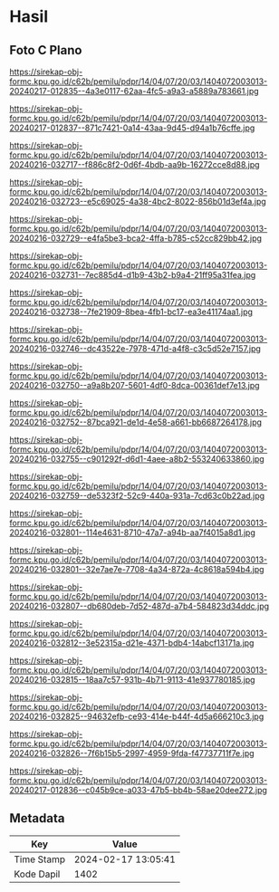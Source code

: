 # Hasil

## Foto C Plano

https://sirekap-obj-formc.kpu.go.id/c62b/pemilu/pdpr/14/04/07/20/03/1404072003013-20240217-012835--4a3e0117-62aa-4fc5-a9a3-a5889a783661.jpg

https://sirekap-obj-formc.kpu.go.id/c62b/pemilu/pdpr/14/04/07/20/03/1404072003013-20240217-012837--871c7421-0a14-43aa-9d45-d94a1b76cffe.jpg

https://sirekap-obj-formc.kpu.go.id/c62b/pemilu/pdpr/14/04/07/20/03/1404072003013-20240216-032717--f886c8f2-0d6f-4bdb-aa9b-16272cce8d88.jpg

https://sirekap-obj-formc.kpu.go.id/c62b/pemilu/pdpr/14/04/07/20/03/1404072003013-20240216-032723--e5c69025-4a38-4bc2-8022-856b01d3ef4a.jpg

https://sirekap-obj-formc.kpu.go.id/c62b/pemilu/pdpr/14/04/07/20/03/1404072003013-20240216-032729--e4fa5be3-bca2-4ffa-b785-c52cc829bb42.jpg

https://sirekap-obj-formc.kpu.go.id/c62b/pemilu/pdpr/14/04/07/20/03/1404072003013-20240216-032731--7ec885d4-d1b9-43b2-b9a4-21ff95a31fea.jpg

https://sirekap-obj-formc.kpu.go.id/c62b/pemilu/pdpr/14/04/07/20/03/1404072003013-20240216-032738--7fe21909-8bea-4fb1-bc17-ea3e41174aa1.jpg

https://sirekap-obj-formc.kpu.go.id/c62b/pemilu/pdpr/14/04/07/20/03/1404072003013-20240216-032746--dc43522e-7978-471d-a4f8-c3c5d52e7157.jpg

https://sirekap-obj-formc.kpu.go.id/c62b/pemilu/pdpr/14/04/07/20/03/1404072003013-20240216-032750--a9a8b207-5601-4df0-8dca-00361def7e13.jpg

https://sirekap-obj-formc.kpu.go.id/c62b/pemilu/pdpr/14/04/07/20/03/1404072003013-20240216-032752--87bca921-de1d-4e58-a661-bb6687264178.jpg

https://sirekap-obj-formc.kpu.go.id/c62b/pemilu/pdpr/14/04/07/20/03/1404072003013-20240216-032755--c901292f-d6d1-4aee-a8b2-553240633860.jpg

https://sirekap-obj-formc.kpu.go.id/c62b/pemilu/pdpr/14/04/07/20/03/1404072003013-20240216-032759--de5323f2-52c9-440a-931a-7cd63c0b22ad.jpg

https://sirekap-obj-formc.kpu.go.id/c62b/pemilu/pdpr/14/04/07/20/03/1404072003013-20240216-032801--114e4631-8710-47a7-a94b-aa7f4015a8d1.jpg

https://sirekap-obj-formc.kpu.go.id/c62b/pemilu/pdpr/14/04/07/20/03/1404072003013-20240216-032801--32e7ae7e-7708-4a34-872a-4c8618a594b4.jpg

https://sirekap-obj-formc.kpu.go.id/c62b/pemilu/pdpr/14/04/07/20/03/1404072003013-20240216-032807--db680deb-7d52-487d-a7b4-584823d34ddc.jpg

https://sirekap-obj-formc.kpu.go.id/c62b/pemilu/pdpr/14/04/07/20/03/1404072003013-20240216-032812--3e52315a-d21e-4371-bdb4-14abcf13171a.jpg

https://sirekap-obj-formc.kpu.go.id/c62b/pemilu/pdpr/14/04/07/20/03/1404072003013-20240216-032815--18aa7c57-931b-4b71-9113-41e937780185.jpg

https://sirekap-obj-formc.kpu.go.id/c62b/pemilu/pdpr/14/04/07/20/03/1404072003013-20240216-032825--94632efb-ce93-414e-b44f-4d5a666210c3.jpg

https://sirekap-obj-formc.kpu.go.id/c62b/pemilu/pdpr/14/04/07/20/03/1404072003013-20240216-032826--7f6b15b5-2997-4959-9fda-f47737711f7e.jpg

https://sirekap-obj-formc.kpu.go.id/c62b/pemilu/pdpr/14/04/07/20/03/1404072003013-20240217-012836--c045b9ce-a033-47b5-bb4b-58ae20dee272.jpg


## Metadata

| Key        | Value               |
| ---------- | ------------------- |
| Time Stamp | 2024-02-17 13:05:41 |
| Kode Dapil | 1402                |



